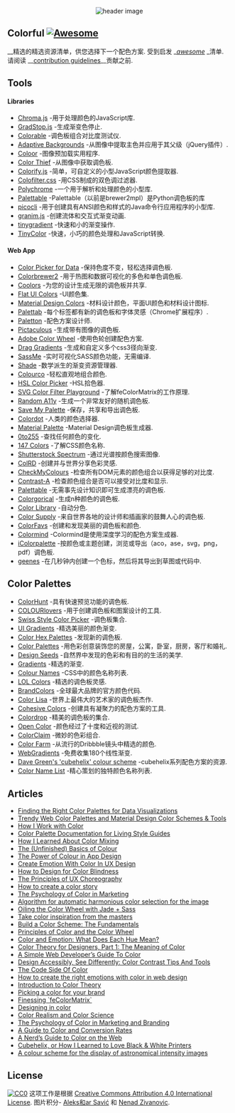 <div class="github-widget" data-repo="Siddharth11/Colorful"></div>
<script async src="https://pagead2.googlesyndication.com/pagead/js/adsbygoogle.js"></script><ins class="adsbygoogle" style="display:block" data-ad-client="ca-pub-6890694312814945" data-ad-slot="5473692530" data-ad-format="auto"  data-full-width-responsive="true"></ins><script>(adsbygoogle = window.adsbygoogle || []).push({});</script>
<p align="center">
	<img src="https://raw.githubusercontent.com/Siddharth11/Colorful/master/color-palette.gif" alt="header image">
</p>

## Colorful [![Awesome](https://cdn.rawgit.com/sindresorhus/awesome/d7305f38d29fed78fa85652e3a63e154dd8e8829/media/badge.svg)](https://github.com/sindresorhus/awesome)
__精选的精选资源清单，供您选择下一个配色方案.
受到启发 __[awesome](https://github.com/sindresorhus/awesome)_ _清单.  请阅读 __[contribution guidelines](https://github.com/Siddharth11/Colorful/blob/master/contributing.md)__贡献之前.


## Tools

#### Libraries
- [Chroma.js](http://gka.github.io/chroma.js/) -用于处理颜色的JavaScript库.
- [GradStop.js](https://github.com/Siddharth11/gradStop.js) -生成渐变色停止.
- [Colorable](http://jxnblk.com/colorable/) -调色板组合对比度测试仪.
- [Adaptive Backgrounds](https://briangonzalez.github.io/jquery.adaptive-backgrounds.js/) -从图像中提取主色并应用于其父级（jQuery插件）.
- [Coloor](https://github.com/krasimir/coloor) -图像预加载实用程序.
- [Color Thief](https://github.com/lokesh/color-thief) -从图像中获取调色板.
- [Colorify.js](https://github.com/LukyVj/Colorify.js) -简单，可自定义的小型JavaScript颜色提取器.
- [Colofilter.css](https://github.com/LukyVj/colofilter.css) -用CSS制成的双色调过滤器.
- [Polychrome](https://github.com/cdonohue/polychrome) -一个用于解析和处理颜色的小型库.
- [Palettable](https://github.com/jiffyclub/palettable) -Palettable（以前是brewer2mpl）是Python调色板的库
- [picocli](http://picocli.info/) -用于创建具有ANSI颜色和样式的Java命令行应用程序的小型库.
- [granim.js](https://github.com/sarcadass/granim.js) -创建流体和交互式渐变动画.
- [tinygradient](https://github.com/mistic100/tinygradient) -快速和小的渐变操作.
- [TinyColor](https://github.com/bgrins/TinyColor) -快速，小巧的颜色处理和JavaScript转换.

#### Web App
- [Color Picker for Data](http://tristen.ca/hcl-picker/) -保持色度不变，轻松选择调色板.
- [Colorbrewer2](http://colorbrewer2.org/) -用于热图和数据可视化的多色和单色调色板.
- [Coolors](https://coolors.co/) -为您的设计生成无限的调色板并共享.
- [Flat UI Colors](http://flatuicolors.com/) -UI颜色集.
- [Material Design Colors](http://www.materialui.co/) -材料设计颜色，平面UI颜色和材料设计图标.
- [Palettab](http://palettab.com/) -每个标签都有新的调色板和字体灵感（Chrome扩展程序）.
- [Paletton](http://paletton.com) -配色方案设计师.
- [Pictaculous](http://www.pictaculous.com/) -生成带有图像的调色板.
- [Adobe Color Wheel](https://color.adobe.com/) -使用色轮创建配色方案.
- [Drag Gradients](http://elrumordelaluz.github.io/draGGradients/) -生成和自定义多个css3径向渐变.
- [SassMe](https://github.com/jimniels/sassme) -实时可视化SASS颜色功能，无需编译.
- [Shade](http://jxnblk.com/shade/) -数学派生的渐变资源管理器.
- [Colourco](http://www.colourco.de/) -轻松直观地组合颜色.
- [HSL Color Picker](http://hslpicker.com/) -HSL拾色器.
- [SVG Color Filter Playground](http://kazzkiq.github.io/svg-color-filter/) -了解feColorMatrix的工作原理.
- [Random A11y](http://www.randoma11y.com) -生成一个非常友好的随机调色板.
- [Save My Palette](http://savemypalette.com/) -保存，共享和导出调色板.
- [Colordot](https://color.hailpixel.com) -人类的颜色选择器.
- [Material Palette](http://www.materialpalette.com/) -Material Design调色板生成器.
- [0to255](http://www.0to255.com/) -查找任何颜色的变化.
- [147 Colors](http://147colors.com/) -了解CSS颜色名称.
- [Shutterstock Spectrum](http://www.shutterstock.com/labs/spectrum/) -通过光谱按颜色搜索图像.
- [ColRD](http://colrd.com/) -创建并与世界分享色彩灵感.
- [CheckMyColours](http://www.checkmycolours.com/) -检查所有DOM元素的颜色组合以获得足够的对比度.
- [Contrast-A](http://www.dasplankton.de/ContrastA/) -检查颜色组合是否可以接受对比度和显示.
- [Palettable](http://www.palettable.io/) -无需事先设计知识即可生成漂亮的调色板.
- [Colorgorical](http://vrl.cs.brown.edu/color) -生成n种颜色的调色板.
- [Color Library](http://colorlibrary.ch/) -自动分色.
- [Color Supply](http://colorsupplyyy.com/app/) -来自世界各地的设计师和插画家的鼓舞人心的调色板.
- [ColorFavs](http://www.colorfavs.com/) -创建和发现美丽的调色板和颜色.
- [Colormind](http://www.colormind.io/) -Colormind是使用深度学习的配色方案生成器.
- [iColorpalette](https://icolorpalette.com) -按颜色或主题创建，浏览或导出（aco，ase，svg，png，pdf）调色板.
- [geenes](https://geenes.app/) -在几秒钟内创建一个色标，然后将其导出到草图或代码中.

## Color Palettes
- [ColorHunt](http://colorhunt.co/) -具有快速预览功能的调色板.
- [COLOURlovers](http://www.colourlovers.com/) -用于创建调色板和图案设计的工具.
- [Swiss Style Color Picker](http://www.swisscolors.net/) -调色板集合.
- [UI Gradients](http://uigradients.com/) -精选美丽的颜色渐变.
- [Color Hex Palettes](http://www.color-hex.com/color-palettes/) -发现新的调色板.
- [Color Palettes](http://colorpalettes.net/) -用色彩创意装饰您的房屋，公寓，卧室，厨房，客厅和婚礼.
- [Design Seeds](http://www.design-seeds.com/) -自然界中发现的色彩和有目的的生活的美学.
- [Gradients](http://thewebrocks.com/demos/gradientsio/v2.html) -精选的渐变.
- [Colour Names](http://colours.neilorangepeel.com/) -CSS中的颜色名称列表.
- [LOL Colors](http://www.lolcolors.com/palettes/popular) -精选的调色板灵感.
- [BrandColors](http://brandcolors.net/) -全球最大品牌的官方颜色代码.
- [Color Lisa](http://www.colorlisa.com/) -世界上最伟大的艺术家的调色板杰作.
- [Cohesive Colors](http://javier.xyz/cohesive-colors/) -创建具有凝聚力的配色方案的工具.
- [Colordrop](https://colordrop.io/) -精美的调色板的集合.
- [Open Color](https://yeun.github.io/open-color/) -颜色经过了十度和近视的测试.
- [ColorClaim](http://www.vanschneider.com/colors) -微妙的色彩组合.
- [Color Farm](http://color.farm/) -从流行的Dribbble镜头中精选的颜色.
- [WebGradients](https://webgradients.com/) -免费收集180个线性渐变.
- [Dave Green's 'cubehelix' colour scheme](http://www.mrao.cam.ac.uk/~dag/CUBEHELIX/) -cubehelix系列配色方案的资源.
- [Color Name List](https://github.com/meodai/color-names/) -精心策划的独特颜色名称列表.

## Articles
- [Finding the Right Color Palettes for Data Visualizations](https://blog.graphiq.com/finding-the-right-color-palettes-for-data-visualizations-fcd4e707a283#.k1zjxtfet)
- [Trendy Web Color Palettes and Material Design Color Schemes & Tools](http://www.awwwards.com/trendy-web-color-palettes-and-material-design-color-schemes-tools.html?utm_source=Twitter&utm_medium=Social&utm_campaign=Twitter-Blog-Color&utm_content=Twitter)
- [How I Work with Color](https://medium.com/@JustinMezzell/how-i-work-with-color-8439c98ae5ed#.b99s3au3w)
- [Color Palette Documentation for Living Style Guides](https://medium.com/@jxnblk/color-palette-documentation-for-living-style-guides-d25d65aa20a5#.q0q6fb5qy)
- [How I Learned About Color Mixing](https://medium.com/@julialundman/my-experiences-in-learning-about-color-6de4ec274503#.m0t57e6ws)
- [The (Unfinished) Basics of Colour](https://medium.com/life-tips/the-unfinished-basics-of-colour-292858f62e62#.b1z1ejmsg)
- [The Power of Colour in App Design](https://medium.com/@nicknelo/why-use-colour-branding-in-apps-a95deba49dae#.pj3012j9x)
- [Create Emotion With Color In UX Design](https://uxplanet.org/create-emotion-with-color-in-ux-design-446a3766b085#.g6o0xsyfd)
- [How to Design for Color Blindness](https://medium.com/@usabilla/how-to-design-for-color-blindness-62d4d8ae9f6a#.uujosqblu)
- [The Principles of UX Choreography](https://medium.com/@becca_u/the-principles-of-ux-choreography-69c91c2cbc2a#.henp1zpjb)
- [How to create a color story](https://medium.com/design-story/how-to-create-a-color-story-aa75a62bf953#.pclx97jsf)
- [The Psychology of Color in Marketing](https://www.helpscout.net/blog/psychology-of-color/)
- [Algorithm for automatic harmonious color selection for the image](https://uxplanet.org/algorithm-for-automatic-harmonious-color-selection-for-the-image-fc26dde69ca1#.5luiehaag)
- [Oiling the Color Wheel with Jade + Sass](https://journal.helabs.com/oiling-the-color-wheel-with-jade-sass-5688ceada87c#.frc7e0rj5)
- [Take color inspiration from the masters](https://medium.com/@WebdesignerDepot/take-color-inspiration-from-the-masters-e9c2bcf1c8e2#.bhc22yxap)
- [Build a Color Scheme: The Fundamentals](http://tympanus.net/codrops/2012/09/17/build-a-color-scheme-the-fundamentals/)
- [Principles of Color and the Color Wheel](http://tympanus.net/codrops/2012/02/28/principles-of-color-and-the-color-wheel/)
- [Color and Emotion: What Does Each Hue Mean?](http://tympanus.net/codrops/2012/04/03/color-and-emotion-what-does-each-hue-mean/)
- [Color Theory for Designers, Part 1: The Meaning of Color](https://www.smashingmagazine.com/2010/01/color-theory-for-designers-part-1-the-meaning-of-color/)
- [A Simple Web Developer’s Guide To Color](https://www.smashingmagazine.com/2016/04/web-developer-guide-color/)
- [Design Accessibly, See Differently: Color Contrast Tips And Tools](https://www.smashingmagazine.com/2014/10/color-contrast-tips-and-tools-for-accessibility/)
- [The Code Side Of Color](https://www.smashingmagazine.com/2012/10/the-code-side-of-color/)
- [How to create the right emotions with color in web design](http://thenextweb.com/dd/2015/04/07/how-to-create-the-right-emotions-with-color-in-web-design/)
- [Introduction to Color Theory](http://www.tigercolor.com/color-lab/color-theory/color-theory-intro.htm)
- [Picking a color for your brand](http://focuslabllc.com/digest/picking-a-color-for-your-brand)
- [Finessing \`feColorMatrix\`](http://alistapart.com/article/finessing-fecolormatrix)
- [Designing in color](https://medium.freecodecamp.com/designing-in-color-abd358660a7b)
- [Color Realism and Color Science](http://web.mit.edu/abyrne/www/ColorRealism.html)
- [The Psychology of Color in Marketing and Branding](https://medium.com/swlh/the-psychology-of-color-in-marketing-and-branding-ebb2320a2b0)
- [A Guide to Color and Conversion Rates](https://uxplanet.org/a-guide-to-color-and-conversion-rates-f3a28e8e32bb)
- [A Nerd’s Guide to Color on the Web](https://css-tricks.com/nerds-guide-color-web/)
- [Cubehelix, or How I Learned to Love Black & White Printers](http://www.ifweassume.com/2013/05/cubehelix-or-how-i-learned-to-love.html)
- [A colour scheme for the display of astronomical intensity images](http://adsabs.harvard.edu/abs/2011BASI...39..289G)

## License
[![CC0](http://mirrors.creativecommons.org/presskit/buttons/88x31/svg/cc-zero.svg)](https://creativecommons.org/publicdomain/zero/1.0/)
这项工作是根据 [Creative Commons Attribution 4.0 International License](http://creativecommons.org/licenses/by/4.0/).
图片积分- [Aleks和ar Savić](https://dribbble.com/almigor) 和 [Nenad Zivanovic](https://dribbble.com/nenadzivanovic).

